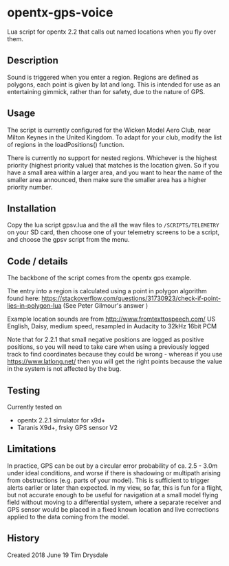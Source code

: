 # opentx-gps-voice

Lua script for opentx 2.2 that calls out named locations when you fly over them. 

## Description

Sound is triggered when you enter a region. Regions are defined as polygons, each point is given by lat and long. This is intended for use as an entertaining gimmick, rather than for safety, due to the nature of GPS.

## Usage
The script is currently configured for the Wicken Model Aero Club, near Milton Keynes in the United Kingdom.
To adapt for your club, modify the list of regions in the loadPositions() function.

There is currently no support for nested regions. Whichever is the highest priority (highest priority value) that matches 
is the location given. So if you have a small area within a larger area, and you want to hear the name of the smaller area announced, 
then make sure the smaller area has a higher priority number.

## Installation

Copy the lua script gpsv.lua and the all the wav files to ```/SCRIPTS/TELEMETRY``` on your SD card, then choose one of your telemetry screens to be a script, and choose the gpsv script from the menu. 

## Code / details

The backbone of the script comes from the opentx gps example.

The entry into a region is calculated using a point in polygon algorithm found here:
https://stackoverflow.com/questions/31730923/check-if-point-lies-in-polygon-lua
(See Peter Gilmour's answer )

Example location sounds are from http://www.fromtexttospeech.com/
US English, Daisy, medium speed, resampled in Audacity to 32kHz 16bit PCM

Note that for 2.2.1 that small negative positions are logged as positive positions,
so you will need to take care when using a previously logged track to find coordinates 
because they could be wrong - whereas if you use https://www.latlong.net/ then you will
get the right points because the value in the system is not affected by the bug.

## Testing

Currently tested on 
- opentx 2.2.1 simulator for x9d+
- Taranis X9d+, frsky GPS sensor V2

## Limitations
In practice, GPS can be out by a circular error probability of ca. 2.5 - 3.0m under ideal conditions, and worse if there is shadowing or multipath arising from obstructions (e.g. parts of your model). This is sufficient to trigger alerts earlier or later than expected. In my view, so far, this is fun for a flight, but not accurate enough to be useful for navigation at a small model flying field without moving to a differential system, where a separate receiver and GPS sensor would be placed in a fixed known location and live corrections applied to the data coming from the model.  

## History

Created 2018 June 19 Tim Drysdale
